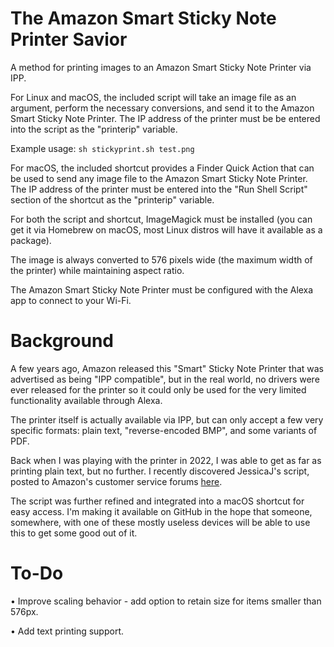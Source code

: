 # The Amazon Smart Sticky Note Printer Savior

A method for printing images to an Amazon Smart Sticky Note Printer via IPP.

For Linux and macOS, the included script will take an image file as an argument,
perform the necessary conversions, and send it to the Amazon Smart Sticky Note Printer.
The IP address of the printer must be be entered into the script as the "printerip"
variable.

Example usage: `sh stickyprint.sh test.png`

For macOS, the included shortcut provides a Finder Quick Action that can be
used to send any image file to the Amazon Smart Sticky Note Printer. The IP address of the
printer must be entered into the "Run Shell Script" section of the shortcut as the
"printerip" variable.

For both the script and shortcut, ImageMagick must be installed (you can get it via
Homebrew on macOS, most Linux distros will have it available as a package).

The image is always converted to 576 pixels wide (the maximum width of the printer)
while maintaining aspect ratio.

The Amazon Smart Sticky Note Printer must be configured with the Alexa app to
connect to your Wi-Fi.

# Background

A few years ago, Amazon released this "Smart" Sticky Note Printer that was advertised as
being "IPP compatible", but in the real world, no drivers were ever released for the
printer so it could only be used for the very limited functionality available through
Alexa.

The printer itself is actually available via IPP, but can only accept a few
very specific formats: plain text, "reverse-encoded BMP", and some variants of PDF.

Back when I was playing with the printer in 2022, I was able to get as far as printing
plain text, but no further. I recently discovered JessicaJ's script, posted to Amazon's
customer service forums [here](https://www.amazonforum.com/s/question/0D56Q000084k8NgSAI/how-to-connect-using-internet-printing-protocol-from-windows).

The script was further refined and integrated into a macOS shortcut for easy access. I'm
making it available on GitHub in the hope that someone, somewhere, with one of these mostly 
useless devices will be able to use this to get some good out of it.

# To-Do

• Improve scaling behavior - add option to retain size for items smaller than 576px.

• Add text printing support.
